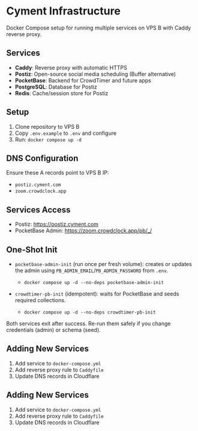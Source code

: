 # Cyment Infrastructure

Docker Compose setup for running multiple services on VPS B with Caddy reverse proxy.

## Services

- **Caddy**: Reverse proxy with automatic HTTPS
- **Postiz**: Open-source social media scheduling (Buffer alternative)
- **PocketBase**: Backend for CrowdTimer and future apps
- **PostgreSQL**: Database for Postiz
- **Redis**: Cache/session store for Postiz

## Setup

1. Clone repository to VPS B
2. Copy `.env.example` to `.env` and configure
3. Run: `docker compose up -d`

## DNS Configuration

Ensure these A records point to VPS B IP:

- `postiz.cyment.com`
- `zoom.crowdclock.app`

## Services Access

- Postiz: https://postiz.cyment.com
- PocketBase Admin: https://zoom.crowdclock.app/pb/_/

## One‑Shot Init

- `pocketbase-admin-init` (run once per fresh volume): creates or updates the admin using `PB_ADMIN_EMAIL`/`PB_ADMIN_PASSWORD` from `.env`.
  - `docker compose up -d --no-deps pocketbase-admin-init`

- `crowdtimer-pb-init` (idempotent): waits for PocketBase and seeds required collections.
  - `docker compose up -d --no-deps crowdtimer-pb-init`

Both services exit after success. Re-run them safely if you change credentials (admin) or schema (seed).

## Adding New Services

1. Add service to `docker-compose.yml`
2. Add reverse proxy rule to `Caddyfile`
3. Update DNS records in Cloudflare

## Adding New Services

1. Add service to `docker-compose.yml`
2. Add reverse proxy rule to `Caddyfile`
3. Update DNS records in Cloudflare
